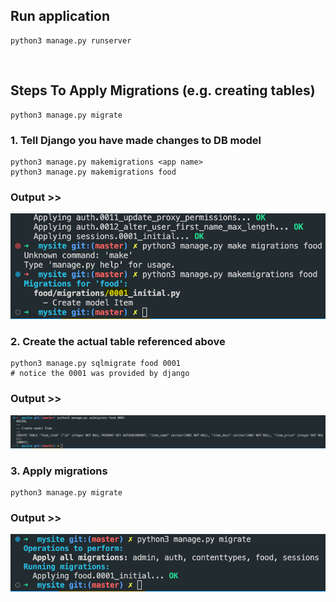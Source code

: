 ## Run application
    python3 manage.py runserver

<br/>

## Steps To Apply Migrations (e.g. creating tables) 
    python3 manage.py migrate

### 1. Tell Django you have made changes to DB model
    python3 manage.py makemigrations <app name>
    python3 manage.py makemigrations food

### Output >>
![](0001.png)

### 2. Create the actual table referenced above
    python3 manage.py sqlmigrate food 0001 
    # notice the 0001 was provided by django

### Output >>    
![](successful_table_creation.png)

### 3. Apply migrations
    python3 manage.py migrate

### Output >>
![](last_step.png)



